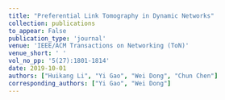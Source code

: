 ```yaml
---
title: "Preferential Link Tomography in Dynamic Networks"
collection: publications
to_appear: False
publication_type: 'journal'
venue: 'IEEE/ACM Transactions on Networking (ToN)'
venue_short: ' '
vol_no_pp: '5(27):1801-1814'
date: 2019-10-01
authors: ["Huikang Li", "Yi Gao", "Wei Dong", "Chun Chen"]
corresponding_authors: ["Yi Gao", "Wei Dong"]
---
```

